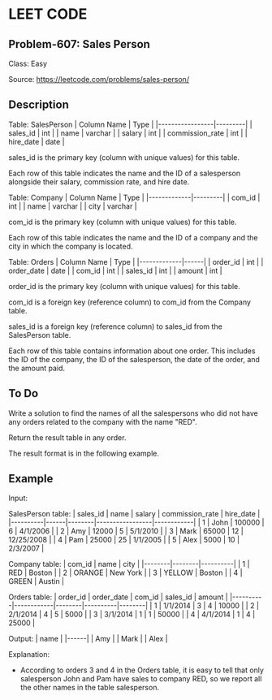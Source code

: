 # LEET CODE
## Problem-607: Sales Person

Class: Easy

Source: https://leetcode.com/problems/sales-person/

## Description
Table: SalesPerson
| Column Name     | Type    |
|-----------------|---------|
| sales_id        | int     |
| name            | varchar |
| salary          | int     |
| commission_rate | int     |
| hire_date       | date    |

sales_id is the primary key (column with unique values) for this table.

Each row of this table indicates the name and the ID of a salesperson alongside their salary, commission rate, and hire date.

Table: Company
| Column Name | Type    |
|-------------|---------|
| com_id      | int     |
| name        | varchar |
| city        | varchar |

com_id is the primary key (column with unique values) for this table.

Each row of this table indicates the name and the ID of a company and the city in which the company is located.

Table: Orders
| Column Name | Type |
|-------------|------|
| order_id    | int  |
| order_date  | date |
| com_id      | int  |
| sales_id    | int  |
| amount      | int  |

order_id is the primary key (column with unique values) for this table.

com_id is a foreign key (reference column) to com_id from the Company table.

sales_id is a foreign key (reference column) to sales_id from the SalesPerson table.

Each row of this table contains information about one order. This includes the ID of the company, the ID of the salesperson, the date of the order, and the amount paid.

## To Do
Write a solution to find the names of all the salespersons who did not have any orders related to the company with the name "RED".

Return the result table in any order.

The result format is in the following example.

## Example
Input: 

SalesPerson table:
| sales_id | name | salary | commission_rate | hire_date  |
|----------|------|--------|-----------------|------------|
| 1        | John | 100000 | 6               | 4/1/2006   |
| 2        | Amy  | 12000  | 5               | 5/1/2010   |
| 3        | Mark | 65000  | 12              | 12/25/2008 |
| 4        | Pam  | 25000  | 25              | 1/1/2005   |
| 5        | Alex | 5000   | 10              | 2/3/2007   |

Company table:
| com_id | name   | city     |
|--------|--------|----------|
| 1      | RED    | Boston   |
| 2      | ORANGE | New York |
| 3      | YELLOW | Boston   |
| 4      | GREEN  | Austin   |

Orders table:
| order_id | order_date | com_id | sales_id | amount |
|----------|------------|--------|----------|--------|
| 1        | 1/1/2014   | 3      | 4        | 10000  |
| 2        | 2/1/2014   | 4      | 5        | 5000   |
| 3        | 3/1/2014   | 1      | 1        | 50000  |
| 4        | 4/1/2014   | 1      | 4        | 25000  |

Output: 
| name |
|------|
| Amy  |
| Mark |
| Alex |

Explanation: 
- According to orders 3 and 4 in the Orders table, it is easy to tell that only salesperson John and Pam have sales to company RED, so we report all the other names in the table salesperson.
